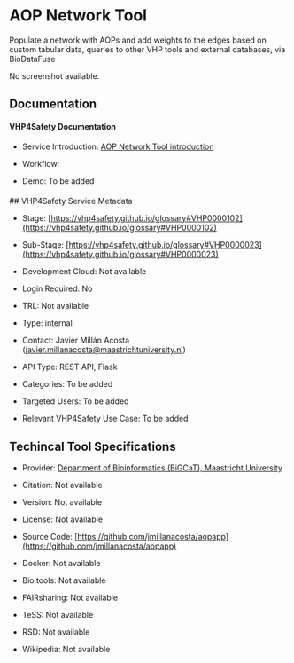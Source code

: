 <script>
  async function fetchGlossaryData() {
    const response = await fetch('https://raw.githubusercontent.com/VHP4Safety/glossary/refs/heads/main/glossary.owl');
    const text = await response.text();
    const parser = new DOMParser();
    const rdf = parser.parseFromString(text, 'application/rdf+xml');
    const namespace = 'https://vhp4safety.github.io/glossary#';
    const glossaryData = {};

    const rdfNodes = rdf.getElementsByTagNameNS(null, 'Description');
    for (const node of rdfNodes) {
      const about = node.getAttributeNS('http://www.w3.org/1999/02/22-rdf-syntax-ns#', 'about');
      if (about && about.startsWith(namespace)) {
        const id = about.replace(namespace, '');
        const labelNode = node.getElementsByTagNameNS['http://www.w3.org/2000/01/rdf-schema#', 'label'](0);
        const descNode = node.getElementsByTagNameNS['http://purl.org/dc/elements/1.1/', 'description'](0);
        const label = labelNode?.textContent || 'Not available';
        const description = descNode?.textContent || 'Not available';
        glossaryData[id] = { label, description };
      }
    }


    return glossaryData;
  }

  async function initGlossaryButtons() {
    const glossaryData = await fetchGlossaryData();
    document.querySelectorAll('a[href^="https://vhp4safety.github.io/glossary#"]').forEach(link => {
      const id = link.href.replace('https://vhp4safety.github.io/glossary#', '');
      if (glossaryData[id]) {
        const button = document.createElement('button');
        button.textContent = 'ℹ️';
        button.style.marginLeft = '5px';
        button.onclick = () => {
          alert(`Title: ${id}\nLabel: ${glossaryData[id].label}\nDescription: ${glossaryData[id].description}`);
        };
        link.parentNode.insertBefore(button, link.nextSibling);
      }
    });
  }

  document.addEventListener('DOMContentLoaded', initGlossaryButtons);
</script>

# AOP Network Tool

<!--- This file is autogenerated. Edit aopnetwork.json to make changes in this page. --->

Populate a network with AOPs and add weights to the edges based on custom tabular data, queries to other VHP tools and external databases, via BioDataFuse 

No screenshot available.

## Documentation

#### VHP4Safety Documentation

* Service Introduction: [AOP Network Tool introduction]()

* Workflow: []()

* Demo: To be added

<h4 id='tess-widget-materials-header'></h4>

<div id='tess-widget-materials-list' class='tess-widget tess-widget-list'></div>
<script>
  function initTeSSWidgets() {
    var query = 'aopnetwork';
    if (query.trim() != '') {
      TessWidget.Materials(document.getElementById('tess-widget-materials-list'),
                           'SimpleList',
                           {
                             opts: {
                               enableSearch: false
                             },
                             params: {
                               pageSize: 5,
                               q: query
                             }
                           });
      document.getElementById('tess-widget-materials-header').innerHTML = 'Documentation from ELIXIR TeSS'
    }
}
</script>
<script async='' defer='' src='https://elixirtess.github.io/TeSS_widgets/components/js/tess-widget-standalone.js' onload='initTeSSWidgets()'></script>
## VHP4Safety Service Metadata

* Stage: [https://vhp4safety.github.io/glossary#VHP0000102](https://vhp4safety.github.io/glossary#VHP0000102)

* Sub-Stage: [https://vhp4safety.github.io/glossary#VHP0000023](https://vhp4safety.github.io/glossary#VHP0000023)

* Development Cloud: Not available

* Login Required: No

* TRL: Not available

* Type: internal

* Contact: Javier Millán Acosta (javier.millanacosta@maastrichtuniversity.nl)

* API Type: REST API, Flask

* Categories: To be added

* Targeted Users: To be added

* Relevant VHP4Safety Use Case: To be added

## Techincal Tool Specifications

* Provider: [Department of Bioinformatics (BiGCaT), Maastricht University](https://www.maastrichtuniversity.nl/research/bioinformatics)

* Citation: Not available

* Version: Not available

* License: Not available

* Source Code: [https://github.com/jmillanacosta/aopapp](https://github.com/jmillanacosta/aopapp)

* Docker: Not available

* Bio.tools: Not available

* FAIRsharing: Not available

* TeSS: Not available

* RSD: Not available

* Wikipedia: Not available

<script type="application/ld+json">
  {
    "@context": "https://schema.org/",
    "@type": "SoftwareApplication",
    "http://purl.org/dc/terms/conformsTo": {
      "@type": "CreativeWork", "@id": "https://bioschemas.org/profiles/ComputationalTool/1.0-RELEASE"
    },
    "@id" : "https://vhp4safety.github.io/cloud/service/aopnetwork",
    "name": "AOP Network Tool",
    "description": "Populate a network with AOPs and add weights to the edges based on custom tabular data, queries to other VHP tools and external databases, via BioDataFuse ",
    "url": ""
  }
</script>
